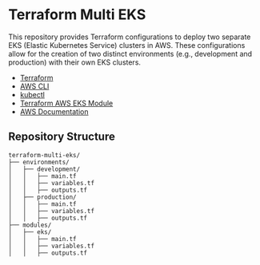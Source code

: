 # Terraform Multi EKS

This repository provides Terraform configurations to deploy two separate EKS (Elastic Kubernetes Service) clusters in AWS. These configurations allow for the creation of two distinct environments (e.g., development and production) with their own EKS clusters.


- [Terraform](https://www.terraform.io/downloads.html)
- [AWS CLI](https://docs.aws.amazon.com/cli/latest/userguide/install-cliv2.html)
- [kubectl](https://kubernetes.io/docs/tasks/tools/install-kubectl/)
- [Terraform AWS EKS Module](https://github.com/terraform-aws-modules/terraform-aws-eks)
- [AWS Documentation](https://docs.aws.amazon.com/eks/)
  
## Repository Structure

```plaintext
terraform-multi-eks/
├── environments/
│   ├── development/
│   │   ├── main.tf
│   │   ├── variables.tf
│   │   ├── outputs.tf
│   ├── production/
│   │   ├── main.tf
│   │   ├── variables.tf
│   │   ├── outputs.tf
├── modules/
│   ├── eks/
│   │   ├── main.tf
│   │   ├── variables.tf
│   │   ├── outputs.tf
```
